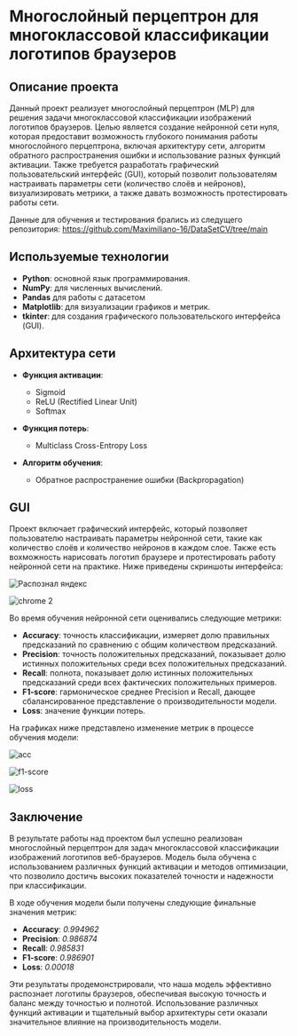 # Многослойный перцептрон для многоклассовой классификации логотипов браузеров

## Описание проекта
Данный проект реализует многослойный перцептрон (MLP) для решения задачи многоклассовой классификации изображений логотипов браузеров. Целью является создание нейронной сети нуля, которая предоставит возможность глубокого понимания работы многослойного перцептрона, включая архитектуру сети, алгоритм обратного распространения ошибки и использование разных функций активации. Также требуется разработать графический пользовательский интерфейс (GUI), который позволит пользователям настраивать параметры сети (количество слоёв и нейронов), визуализировать метрики, а также давать возможность протестировать работы сети.

Данные для обучения и тестирования брались из следущего репозитория: https://github.com/Maximiliano-16/DataSetCV/tree/main

## Используемые технологии
- **Python**: основной язык программирования.
- **NumPy**: для численных вычислений.
- **Pandas** для работы с датасетом
- **Matplotlib**: для визуализации графиков и метрик.
- **tkinter**: для создания графического пользовательского интерфейса (GUI).

## Архитектура сети
- **Функция активации**:
  - Sigmoid
  - ReLU (Rectified Linear Unit)
  - Softmax

- **Функция потерь**:
  - Multiclass Cross-Entropy Loss

- **Алгоритм обучения**:
  - Обратное распространение ошибки (Backpropagation)

## GUI
Проект включает графический интерфейс, который позволяет пользователю настраивать параметры нейронной сети, такие как количество слоёв и количество нейронов в каждом слое. Также есть вохможность нарисовать логотип браузере и протестировать работу нейронной сети на практике. Ниже приведены скриншоты интерфейса:

![Распознал яндекс](https://github.com/user-attachments/assets/65d63da9-96c6-4174-9d7d-53d91a3c1d0a)

![chrome 2](https://github.com/user-attachments/assets/6df164d3-cc86-48f3-bdac-26214323b836)

Во время обучения нейронной сети оценивались следующие метрики:
- **Accuracy**: точность классификации, измеряет долю правильных предсказаний по сравнению с общим количеством предсказаний.
- **Precision**: точность положительных предсказаний, показывает долю истинных положительных среди всех положительных предсказаний.
- **Recall**: полнота, показывает долю истинных положительных предсказаний среди всех фактических положительных примеров.
- **F1-score**: гармоническое среднее Precision и Recall, дающее сбалансированное представление о производительности модели.
- **Loss**: значение функции потерь.

На графиках ниже представлено изменение метрик в процессе обучения модели:

![acc](https://github.com/user-attachments/assets/2ceb0755-55f1-454d-8836-24b3f592ac3e)

![f1-score](https://github.com/user-attachments/assets/a6954792-0f87-4cde-bb38-2986d3174924)

![loss](https://github.com/user-attachments/assets/e9a776a7-e542-4d8c-aac3-5898506ff6c5)

## Заключение

В результате работы над проектом был успешно реализован многослойный перцептрон для задач многоклассовой классификации изображений логотипов веб-браузеров. Модель была обучена с использованием различных функций активации и методов оптимизации, что позволило достичь высоких показателей точности и надежности при классификации.

В ходе обучения модели были получены следующие финальные значения метрик:

- **Accuracy**: _0.994962_
- **Precision**: _0.986874_
- **Recall**: _0.985831_
- **F1-score**: _0.986901_
- **Loss**: _0.00018_

Эти результаты продемонстрировали, что наша модель эффективно распознает логотипы браузеров, обеспечивая высокую точность и баланс между точностью и полнотой. Использование различных функций активации и тщательный выбор архитектуры сети оказали значительное влияние на производительность модели.

